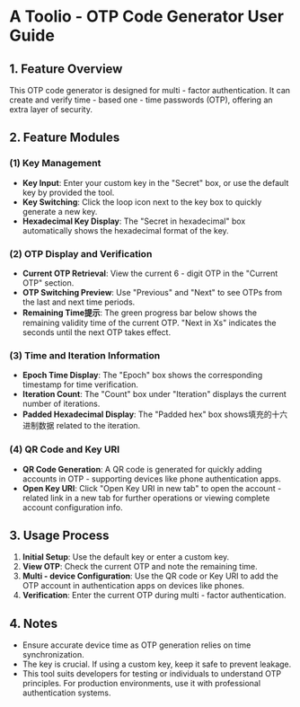 # A Toolio - OTP Code Generator User Guide

## 1. Feature Overview
This OTP code generator is designed for multi - factor authentication. It can create and verify time - based one - time passwords (OTP), offering an extra layer of security.

## 2. Feature Modules
### (1) Key Management
- **Key Input**: Enter your custom key in the "Secret" box, or use the default key by provided the tool.
- **Key Switching**: Click the loop icon next to the key box to quickly generate a new key.
- **Hexadecimal Key Display**: The "Secret in hexadecimal" box automatically shows the hexadecimal format of the key.

### (2) OTP Display and Verification
- **Current OTP Retrieval**: View the current 6 - digit OTP in the "Current OTP" section.
- **OTP Switching Preview**: Use "Previous" and "Next" to see OTPs from the last and next time periods.
- **Remaining Time提示**: The green progress bar below shows the remaining validity time of the current OTP. "Next in Xs" indicates the seconds until the next OTP takes effect.

### (3) Time and Iteration Information
- **Epoch Time Display**: The "Epoch" box shows the corresponding timestamp for time verification.
- **Iteration Count**: The "Count" box under "Iteration" displays the current number of iterations.
- **Padded Hexadecimal Display**: The "Padded hex" box shows填充的十六进制数据 related to the iteration.

### (4) QR Code and Key URI
- **QR Code Generation**: A QR code is generated for quickly adding accounts in OTP - supporting devices like phone authentication apps.
- **Open Key URI**: Click "Open Key URI in new tab" to open the account - related link in a new tab for further operations or viewing complete account configuration info.

## 3. Usage Process
1. **Initial Setup**: Use the default key or enter a custom key.
2. **View OTP**: Check the current OTP and note the remaining time.
3. **Multi - device Configuration**: Use the QR code or Key URI to add the OTP account in authentication apps on devices like phones.
4. **Verification**: Enter the current OTP during multi - factor authentication.

## 4. Notes
- Ensure accurate device time as OTP generation relies on time synchronization.
- The key is crucial. If using a custom key, keep it safe to prevent leakage.
- This tool suits developers for testing or individuals to understand OTP principles. For production environments, use it with professional authentication systems.